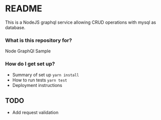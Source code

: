 # README #

This is a NodeJS graphql service allowing CRUD operations with mysql as database.

### What is this repository for? ###

Node GraphQl Sample

### How do I get set up? ###

* Summary of set up
  `yarn install`
* How to run tests
  `yarn test`
* Deployment instructions

## TODO
* Add request validation
